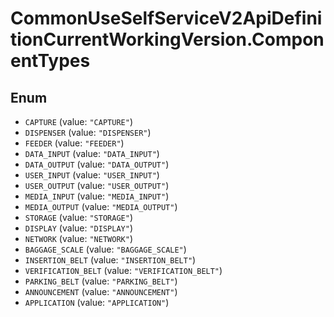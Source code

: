 # CommonUseSelfServiceV2ApiDefinitionCurrentWorkingVersion.ComponentTypes

## Enum

* `CAPTURE` (value: `"CAPTURE"`)
* `DISPENSER` (value: `"DISPENSER"`)
* `FEEDER` (value: `"FEEDER"`)
* `DATA_INPUT` (value: `"DATA_INPUT"`)
* `DATA_OUTPUT` (value: `"DATA_OUTPUT"`)
* `USER_INPUT` (value: `"USER_INPUT"`)
* `USER_OUTPUT` (value: `"USER_OUTPUT"`)
* `MEDIA_INPUT` (value: `"MEDIA_INPUT"`)
* `MEDIA_OUTPUT` (value: `"MEDIA_OUTPUT"`)
* `STORAGE` (value: `"STORAGE"`)
* `DISPLAY` (value: `"DISPLAY"`)
* `NETWORK` (value: `"NETWORK"`)
* `BAGGAGE_SCALE` (value: `"BAGGAGE_SCALE"`)
* `INSERTION_BELT` (value: `"INSERTION_BELT"`)
* `VERIFICATION_BELT` (value: `"VERIFICATION_BELT"`)
* `PARKING_BELT` (value: `"PARKING_BELT"`)
* `ANNOUNCEMENT` (value: `"ANNOUNCEMENT"`)
* `APPLICATION` (value: `"APPLICATION"`)
